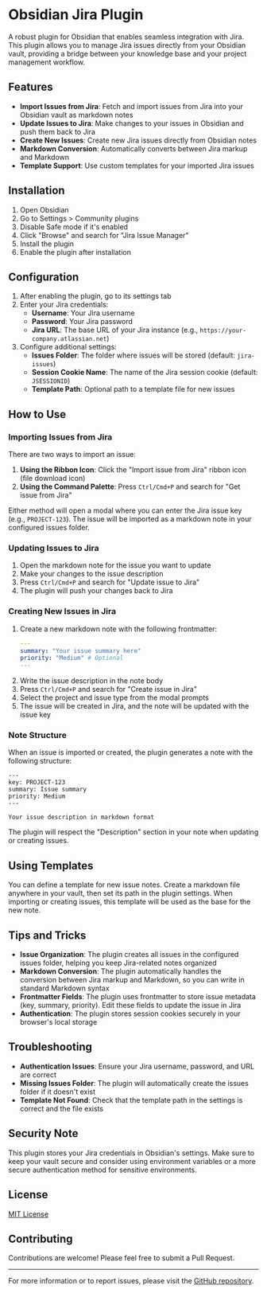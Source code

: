 # Obsidian Jira Plugin

A robust plugin for Obsidian that enables seamless integration with Jira. This plugin allows you to manage Jira issues directly from your Obsidian vault, providing a bridge between your knowledge base and your project management workflow.

## Features

- **Import Issues from Jira**: Fetch and import issues from Jira into your Obsidian vault as markdown notes
- **Update Issues to Jira**: Make changes to your issues in Obsidian and push them back to Jira
- **Create New Issues**: Create new Jira issues directly from Obsidian notes
- **Markdown Conversion**: Automatically converts between Jira markup and Markdown
- **Template Support**: Use custom templates for your imported Jira issues

## Installation

1. Open Obsidian
2. Go to Settings > Community plugins
3. Disable Safe mode if it's enabled
4. Click "Browse" and search for "Jira Issue Manager"
5. Install the plugin
6. Enable the plugin after installation

## Configuration

1. After enabling the plugin, go to its settings tab
2. Enter your Jira credentials:
	- **Username**: Your Jira username
	- **Password**: Your Jira password
	- **Jira URL**: The base URL of your Jira instance (e.g., `https://your-company.atlassian.net`)
3. Configure additional settings:
	- **Issues Folder**: The folder where issues will be stored (default: `jira-issues`)
	- **Session Cookie Name**: The name of the Jira session cookie (default: `JSESSIONID`)
	- **Template Path**: Optional path to a template file for new issues

## How to Use

### Importing Issues from Jira

There are two ways to import an issue:

1. **Using the Ribbon Icon**: Click the "Import issue from Jira" ribbon icon (file download icon)
2. **Using the Command Palette**: Press `Ctrl/Cmd+P` and search for "Get issue from Jira"

Either method will open a modal where you can enter the Jira issue key (e.g., `PROJECT-123`). The issue will be imported as a markdown note in your configured issues folder.

### Updating Issues to Jira

1. Open the markdown note for the issue you want to update
2. Make your changes to the issue description
3. Press `Ctrl/Cmd+P` and search for "Update issue to Jira"
4. The plugin will push your changes back to Jira

### Creating New Issues in Jira

1. Create a new markdown note with the following frontmatter:
   ```yaml
   ---
   summary: "Your issue summary here"
   priority: "Medium" # Optional
   ---
   ```
2. Write the issue description in the note body
3. Press `Ctrl/Cmd+P` and search for "Create issue in Jira"
4. Select the project and issue type from the modal prompts
5. The issue will be created in Jira, and the note will be updated with the issue key

### Note Structure

When an issue is imported or created, the plugin generates a note with the following structure:

```
---
key: PROJECT-123
summary: Issue summary
priority: Medium
---

Your issue description in markdown format
```

The plugin will respect the "Description" section in your note when updating or creating issues.

## Using Templates

You can define a template for new issue notes. Create a markdown file anywhere in your vault, then set its path in the plugin settings. When importing or creating issues, this template will be used as the base for the new note.

## Tips and Tricks

- **Issue Organization**: The plugin creates all issues in the configured issues folder, helping you keep Jira-related notes organized
- **Markdown Conversion**: The plugin automatically handles the conversion between Jira markup and Markdown, so you can write in standard Markdown syntax
- **Frontmatter Fields**: The plugin uses frontmatter to store issue metadata (key, summary, priority). Edit these fields to update the issue in Jira
- **Authentication**: The plugin stores session cookies securely in your browser's local storage

## Troubleshooting

- **Authentication Issues**: Ensure your Jira username, password, and URL are correct
- **Missing Issues Folder**: The plugin will automatically create the issues folder if it doesn't exist
- **Template Not Found**: Check that the template path in the settings is correct and the file exists

## Security Note

This plugin stores your Jira credentials in Obsidian's settings. Make sure to keep your vault secure and consider using environment variables or a more secure authentication method for sensitive environments.

## License

[MIT License](LICENSE)

## Contributing

Contributions are welcome! Please feel free to submit a Pull Request.

---

For more information or to report issues, please visit the [GitHub repository](https://github.com/your-username/obsidian-jira-plugin).
